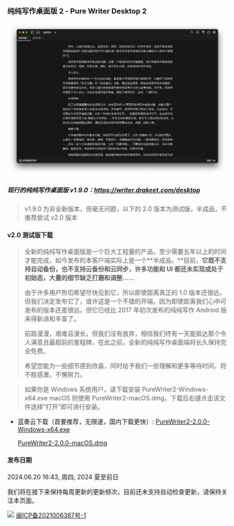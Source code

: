 ### 纯纯写作桌面版 2 - Pure Writer Desktop 2

![Preview](/images/desktop2dark.png)

##### 现行的纯纯写作桌面版 v1.9.0：https://writer.drakeet.com/desktop

> v1.9.0 为非全新版本，但毫无问题，以下的 2.0 版本为测试版，半成品，不推荐尝试 v2.0 版本

#### v2.0 测试版下载

> 全新的纯纯写作桌面版是一个巨大工程量的产品，至少需要五年以上的时间才能完成，如今发布的本客户端实际上是一个**半成品，**目前，**它既不支持自动备份，也不支持云备份和云同步，许多功能和 UI 都还未实现或处于初始态，大量的细节缺乏打磨和调整……**
>
> 由于许多用户热切希望尽快见到它，所以即使距离真正的 1.0 版本还很远，但我们决定发布它了，或许这是一个不错的开端，因为即使距离我们心中可发布的版本还差很远，但它已经比 2017 年初次发布的纯纯写作 Android 版来得新进和丰富了。
>
> 前路漫漫，艰难且漫长，但我们没有放弃，相信我们终有一天能抵达那个令人满意且最超前的里程碑。在此之前，全新的纯纯写作桌面端将长久保持完全免费。
>
> 希望您能为一些细节感到欣喜，同时给予我们一些理解和更多等待时间，将不胜感激，不懈努力。



> 如果你是 Windows 系统用户，请下载安装 PureWriter2-Windows-x64.exe
> macOS 则使用 PureWriter2-macOS.dmg，下载后右键点击该文件选择“打开”即可进行安装。

- 蓝奏云下载（首要推荐，无限速，国内下载更快）:
  [PureWriter2-2.0.0-Windows-x64.exe](https://drakeet.lanzouj.com/i0CwU22abodi)

  [PureWriter2-2.0.0-macOS.dmg](https://drakeet.lanzouj.com/i0CwU22abodi)



#### 发布日期

2024.06.20 16:43, 周四, 2024 夏至前日

我们将在接下来保持每周更新的更新频次，目前还未支持自动检查更新，请保持关注本页面。



<img src="https://img.alicdn.com/tfs/TB1..50QpXXXXX7XpXXXXXXXXXX-40-40.png" width=22 /> [闽ICP备2021006387号-1](https://beian.miit.gov.cn/)
